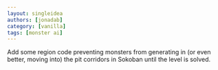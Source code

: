 ```yaml
---
layout: singleidea
authors: [jonadab]
category: [vanilla]
tags: [monster ai]
---
```

Add some region code preventing monsters from generating in (or even better, moving into) the pit corridors in Sokoban until the level is solved.
